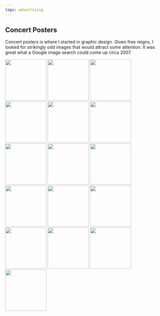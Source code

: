 ```yaml
---
tags: advertising
---
```


<article>
<h1>Concert Posters</h1>
<p>Concert posters is where I started in graphic design. Given free reigns, I looked for strikingly odd images that would attract some attention. It was great what a Google image search could come up circa 2007.</p>
<div class="galleryRow">
	<a href="{{ site.url }}/images/Posters1.jpg" class="fancybox" rel="Concert Posters" title="Concert Poster"><img src="{{ site.url }}/images/Posters1-thumb.jpg" width="132" height="132"></a>
    <a href="{{ site.url }}/images/Posters2.jpg" class="fancybox" rel="Concert Posters" title="Concert Poster"><img src="{{ site.url }}/images/Posters2-thumb.jpg" width="132" height="132"></a>
    <a href="{{ site.url }}/images/Posters3.jpg" class="fancybox" rel="Concert Posters" title="Concert Poster"><img src="{{ site.url }}/images/Posters3-thumb.jpg" width="132" height="132"></a>
    <a href="{{ site.url }}/images/Posters4.jpg" class="fancybox" rel="Concert Posters" title="Concert Poster"><img src="{{ site.url }}/images/Posters4-thumb.jpg" width="132" height="132"></a>
    <a href="{{ site.url }}/images/Posters5.jpg" class="fancybox" rel="Concert Posters" title="Concert Poster"><img src="{{ site.url }}/images/Posters5-thumb.jpg" width="132" height="132"></a>
    <a href="{{ site.url }}/images/Posters6.jpg" class="fancybox" rel="Concert Posters" title="Concert Poster"><img src="{{ site.url }}/images/Posters6-thumb.jpg" width="132" height="132"></a>
    <a href="{{ site.url }}/images/Posters7.jpg" class="fancybox" rel="Concert Posters" title="Concert Poster"><img src="{{ site.url }}/images/Posters7-thumb.jpg" width="132" height="132"></a>
    <a href="{{ site.url }}/images/Posters8.jpg" class="fancybox" rel="Concert Posters" title="Concert Poster"><img src="{{ site.url }}/images/Posters8-thumb.jpg" width="132" height="132"></a>
    <a href="{{ site.url }}/images/Posters9.jpg" class="fancybox" rel="Concert Posters" title="Concert Poster"><img src="{{ site.url }}/images/Posters9-thumb.jpg" width="132" height="132"></a>
    <a href="{{ site.url }}/images/Posters10.jpg" class="fancybox" rel="Concert Posters" title="Concert Poster"><img src="{{ site.url }}/images/Posters10-thumb.jpg" width="132" height="132"></a>
    <a href="{{ site.url }}/images/Posters11.jpg" class="fancybox" rel="Concert Posters" title="Concert Poster"><img src="{{ site.url }}/images/Posters11-thumb.jpg" width="132" height="132"></a>
    <a href="{{ site.url }}/images/Posters12.jpg" class="fancybox" rel="Concert Posters" title="Concert Poster"><img src="{{ site.url }}/images/Posters12-thumb.jpg" width="132" height="132"></a>
    <a href="{{ site.url }}/images/Posters13.jpg" class="fancybox" rel="Concert Posters" title="Concert Poster"><img src="{{ site.url }}/images/Posters13-thumb.jpg" width="132" height="132"></a>
    <a href="{{ site.url }}/images/Posters14.jpg" class="fancybox" rel="Concert Posters" title="Concert Poster"><img src="{{ site.url }}/images/Posters14-thumb.jpg" width="132" height="132"></a>
    <a href="{{ site.url }}/images/Posters15.jpg" class="fancybox" rel="Concert Posters" title="Concert Poster"><img src="{{ site.url }}/images/Posters15-thumb.jpg" width="132" height="132"></a>
    <a href="{{ site.url }}/images/Posters16.jpg" class="fancybox" rel="Concert Posters" title="Concert Poster"><img src="{{ site.url }}/images/Posters16-thumb.jpg" width="132" height="132"></a>
</div>
</article>
<div class="clear"></div>

